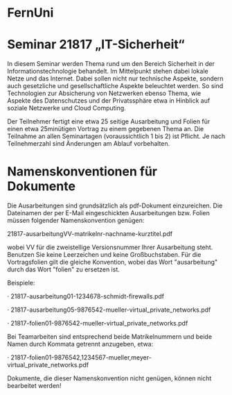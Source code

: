 FernUni
=========

Seminar 21817 „IT-Sicherheit“
=
In diesem Seminar werden Thema rund um den Bereich Sicherheit in der Informationstechnologie behandelt. 
Im Mittelpunkt stehen dabei lokale Netze und das Internet. Dabei sollen nicht nur technische Aspekte, sondern auch gesetzliche und gesellschaftliche Aspekte beleuchtet werden. 
So sind Technologien zur Absicherung von Netzwerken ebenso Thema, wie Aspekte des Datenschutzes und der Privatssphäre etwa in Hinblick auf soziale Netzwerke und Cloud Computing. 

Der Teilnehmer fertigt eine etwa 25 seitige Ausarbeitung und Folien für einen etwa 25minütigen Vortrag zu einem gegebenen Thema an. Die Teilnahme an allen Seminartagen (voraussichtlich 1 bis 2) ist Pflicht. Je nach Teilnehmerzahl sind Änderungen am Ablauf vorbehalten.


Namenskonventionen für Dokumente
=

Die Ausarbeitungen sind grundsätzlich als pdf-Dokument einzureichen. Die Dateinamen der per E-Mail eingeschickten Ausarbeitungen bzw. Folien müssen folgender Namenskonvention genügen:

21817-ausarbeitungVV-matrikelnr-nachname-kurztitel.pdf

wobei VV für die zweistellige Versionsnummer Ihrer Ausarbeitung steht. Benutzen Sie keine Leerzeichen und keine Großbuchstaben. Für die Vortragsfolien gilt die gleiche Konvention, wobei das Wort "ausarbeitung" durch das Wort "folien" zu ersetzen ist.

Beispiele:

· 21817-ausarbeitung01-1234678-schmidt-firewalls.pdf

· 21817-ausarbeitung05-9876542-mueller-virtual_private_networks.pdf

· 21817-folien01-9876542-mueller-virtual_private_networks.pdf

Bei Teamarbeiten sind entsprechend beide Matrikelnummern und beide Namen durch Kommata getrennt anzugeben, etwa:

· 21817-folien01-9876542,1234567-mueller,meyer-virtual_private_networks.pdf

Dokumente, die dieser Namenskonvention nicht genügen, können nicht bearbeitet werden!
